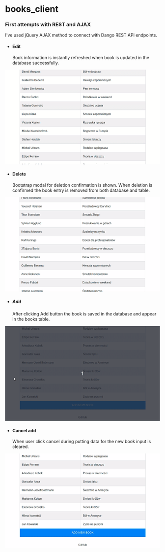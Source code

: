 # books_client
### First attempts with REST and AJAX


I've used jQuery AJAX method to connect with Dango REST API endpoints.

* #### Edit
    Book information is instantly refreshed when book is updated in the database successfully.

![Screenshot](/img/books_client_edit.gif)

* #### Delete
    Bootstrap modal for deletion confirmation is shown. When deletion is confirmed the book entry is removed from both database and table.

![Screenshot](/img/books_client_delete.gif)

* ##### Add
    After clicking Add button the book is saved in the database and appear in the books table.

![Screenshot](/img/books_client_add_add.gif)

* #### Cancel add
    When user click cancel during putting data for the new book input is cleared.

![Screenshot](/img/books_client_add_cancel.gif)


